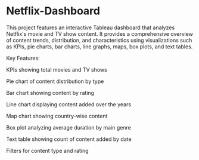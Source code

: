 # Netflix-Dashboard
This project features an interactive Tableau dashboard that analyzes Netflix's movie and TV show content. It provides a comprehensive overview of content trends, distribution, and characteristics using visualizations such as KPIs, pie charts, bar charts, line graphs, maps, box plots, and text tables.

Key Features:

KPIs showing total movies and TV shows

Pie chart of content distribution by type

Bar chart showing content by rating

Line chart displaying content added over the years

Map chart showing country-wise content

Box plot analyzing average duration by main genre

Text table showing count of content added by date

Filters for content type and rating
